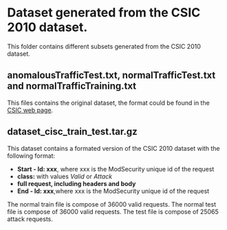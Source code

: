 # Dataset generated from the CSIC 2010 dataset.
This folder contains different subsets generated from the CSIC 2010 dataset.

## anomalousTrafficTest.txt, normalTrafficTest.txt and normalTrafficTraining.txt
This files contains the original dataset, the format could be found in the [CSIC web page](http://www.isi.csic.es/dataset/ "HTTP DATASET CSIC 2010").

## dataset_cisc_train_test.tar.gz
This dataset contains a formated version of the CSIC 2010 dataset with the following format:
* **Start - Id: xxx**, where xxx is the ModSecurity unique id of the request
* **class:** with values _Valid_ or _Attack_
* **full request, including headers and body**
* **End - Id: xxx**,where xxx is the ModSecurity unique id of the request

The normal train file is compose of 36000 valid requests.
The normal test file is compose of 36000 valid requests.
The test file is compose of 25065 attack requests.
